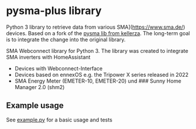 
# pysma-plus library

Python 3 library to retrieve data from various SMA](https://www.sma.de/) devices.
Based on a fork of the [pysma lib from kellerza](https://github.com/kellerza/pysma).
The long-term goal is to integrate the change into the original library.

SMA Webconnect library for Python 3. The library was created
to integrate SMA inverters with HomeAssistant

* Devices with Webconnect-Interface
* Devices based on  ennexOS
e.g. the Tripower X series released in 2022
* SMA Energy Meter (EMETER-10, EMETER-20) und ### Sunny Home Manager 2.0 (shm2)


## Example usage

See [example.py](./example.py) for a basic usage and tests



